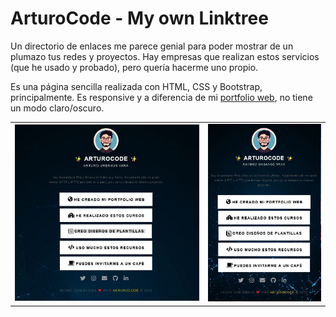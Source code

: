 # ArturoCode - My own Linktree

Un directorio de enlaces me parece genial para poder mostrar de un plumazo tus redes y proyectos. Hay empresas que realizan estos servicios (que he usado y probado), pero quería hacerme uno propio. 

Es una página sencilla realizada con HTML, CSS y Bootstrap, principalmente. Es responsive y a diferencia de mi <a href="https://arturocode.github.io/">portfolio web</a>, no tiene un modo claro/oscuro.

<table>
    <tr>
        <td><img src="images/linktree_pc.jpg" /></td>
        <td><img src="images/linktree_movil.jpg" /></td>
    </tr>
</table>